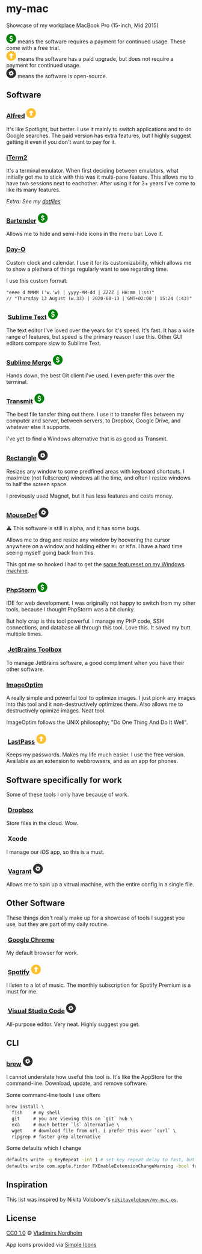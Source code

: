 # my-mac
Showcase of my workplace MacBook Pro (15-inch, Mid 2015)

![Paid][Paid] means the software requires a payment for continued usage. These come with a free trial.\
![Upgrade][Upgrade] means the software has a paid upgrade, but does not require a payment for continued usage.\
![Open-Source][Open-Source] means the software is open-source.

[Paid]: /resource/paid.svg "Paid software"
[Upgrade]: /resource/upgrade.svg "Free with upgrade"
[Open-Source]: /resource/open-source.svg "Open-source sofware"

## Software

### [Alfred](https://www.alfredapp.com/) ![Upgrade][Upgrade]
It's like Spotlight, but better. I use it mainly to switch applications and to do Google searches. The paid version has extra features, but I highly suggest getting it even if you don't want to pay for it.

### [iTerm2](https://iterm2.com/downloads/stable/latest)
It's a terminal emulator. When first deciding between emulators, what initially got me to stick with this was it multi-pane feature. This allows me to have two sessions next to eachother. After using it for 3+ years I've come to like its many features.

*Extra: See my [dotfiles](https://github.com/dotfiIes/vladdeSV)*

### [Bartender](https://www.macbartender.com/Demo/Bartender%203.zip) ![Paid][Paid]
Allows me to hide and semi-hide icons in the menu bar. Love it.

### [Day-O](https://shauninman.com/assets/downloads/Day-3.0.zip)
Custom clock and calendar. I use it for its customizability, which allows me to show a plethera of things regularly want to see regarding time.

I use this custom format:

    "eeee d MMMM ('w.'w) | yyyy-MM-dd | ZZZZ | HH:mm (:ss)"
    // "Thursday 13 August (w.33) | 2020-08-13 | GMT+02:00 | 15:24 (:43)"

### <img alt="" src="https://simpleicons.org/icons/sublimetext.svg" height="15">&nbsp;[Sublime Text](https://www.sublimetext.com/) ![Paid][Paid]
The text editor I've loved over the years for it's speed. It's fast. It has a wide range of features, but speed is the primary reason I use this. Other GUI editors compare slow to Sublime Text.

### [Sublime Merge](https://www.sublimemerge.com/) ![Paid][Paid]
Hands down, the best Git client I've used. I even prefer this over the terminal.

### [Transmit](https://panic.com/transmit/) ![Paid][Paid]
The best file tansfer thing out there. I use it to transfer files between my computer and server, between servers, to Dropbox, Google Drive, and whatever else it supports.

I've yet to find a Windows alternative that is as good as Transmit.

### [Rectangle](https://rectangleapp.com/) ![Open-Source][Open-Source]
Resizes any window to some predfined areas with keyboard shortcuts. I maximize (not fullscreen) windows all the time, and often I resize windows to half the screen space.

I previously used Magnet, but it has less features and costs money.

### [MouseDef](https://github.com/zenangst/MouseDef) ![Open-Source][Open-Source]
⚠ This software is still in alpha, and it has some bugs.

Allows me to drag and resize any window by hoovering the cursor anywhere on a window and holding either <kbd>⌘</kbd><kbd>⇧</kbd> or <kbd>⌘</kbd><kbd>fn</kbd>. I have a hard time seeing myself going back from this.

This got me so hooked I had to get the [same featureset on my Windows machine](https://github.com/vladdeSV/my-ahk-scripts/blob/master/Scripts/EasyWindowDrag.ahk).

### [PhpStorm](https://www.jetbrains.com/phpstorm/) ![Paid][Paid]
IDE for web development. I was originally not happy to switch from my other tools, because I thought PhpStorm was a bit clunky.

But holy crap is this tool powerful. I manage my PHP code, SSH connections, and database all through this tool. Love this. It saved my butt multiple times.

### <img alt="" src="https://simpleicons.org/icons/jetbrains.svg" height="15">&nbsp;[JetBrains Toolbox](https://www.jetbrains.com/toolbox/)
To manage JetBrains software, a good compliment when you have their other software.

### [ImageOptim](https://imageoptim.com/)
A really simple and powerful tool to optimize images. I just plonk any images into this tool and it non-destructively optimizes them. Also allows me to destructively opimize images. Neat tool.

ImageOptim follows the UNIX philosophy; "Do One Thing And Do It Well".

### <img alt="" src="https://simpleicons.org/icons/lastpass.svg" height="15">&nbsp;[LastPass](https://www.lastpass.com/) ![Upgrade][Upgrade]
Keeps my passwords. Makes my life much easier. I use the free version. Available as an extension to webbrowsers, and as an app for phones.

## Software specifically for work
Some of these tools I only have because of work.

### <img alt="" src="https://simpleicons.org/icons/dropbox.svg" height="15">&nbsp;[Dropbox](https://www.dropbox.com/downloading)
Store files in the cloud. Wow.

### <img alt="" src="https://simpleicons.org/icons/xcode.svg" height="15">&nbsp;Xcode
I manage our iOS app, so this is a must.

### <img alt="" src="https://simpleicons.org/icons/vagrant.svg" height="15">&nbsp;[Vagrant](https://www.vagrantup.com/) ![Open-Source][Open-Source]
Allows me to spin up a vitrual machine, with the entire config in a single file.

## Other Software
These things don't really make up for a showcase of tools I suggest you use, but they are part of my daily routine.

### <img alt="" src="https://simpleicons.org/icons/googlechrome.svg" height="15">&nbsp;[Google Chrome](https://www.google.com/chrome/)
My default browser for work.

### <img alt="" src="https://simpleicons.org/icons/spotify.svg" height="15">&nbsp;[Spotify](https://www.spotify.com/en/download/mac/) ![Upgrade][Upgrade]
I listen to a lot of music. The monthly subscription for Spotify Premium is a must for me.

### <img alt="" src="https://simpleicons.org/icons/visualstudiocode.svg" height="15">&nbsp;[Visual Studio Code](https://code.visualstudio.com/) ![Open-Source][Open-Source]
All-purpose editor. Very neat. Highly suggest you get.

## CLI

### [brew](https://brew.sh/) ![Open-Source][Open-Source]
I cannot understate how useful this tool is. It's like the AppStore for the command-line. Download, update, and remove software.

Some command-line tools I use often:
```
brew install \
  fish    # my shell
  git     # you are viewing this on `git` hub \
  exa     # much better `ls` alternative \
  wget    # download file from url. i prefer this over `curl` \
  ripgrep # faster grep alternative
```

Some defaults which I change
```sh
defaults write -g KeyRepeat -int 1 # set key repeat delay to fast, but not dummy fast
defaults write com.apple.finder FXEnableExtensionChangeWarning -bool false # disable changing extension warnings
```

## Inspiration
This list was inspired by Nikita Voloboev's [`nikitavoloboev/my-mac-os`](https://github.com/nikitavoloboev/my-mac-os).

## License
[CC0 1.0](https://creativecommons.org/publicdomain/zero/1.0/) © [Vladimirs Nordholm](https://github.com/vladdeSV)

App icons provided via [Simple Icons](https://github.com/simple-icons/simple-icons)
